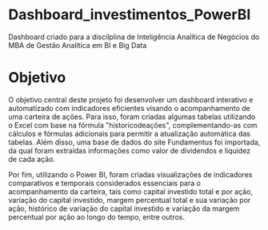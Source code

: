 # Dashboard_investimentos_PowerBI
 Dashboard criado para a discilplina de Inteligência Analítica de Negócios do MBA de Gestão Analítica em BI e Big Data

 # Objetivo
O objetivo central deste projeto foi desenvolver um dashboard interativo e automatizado com indicadores eficientes visando o acompanhamento de uma carteira de ações. Para isso, foram criadas algumas tabelas utilizando o Excel com base na fórmula "historicodeações", complementando-as com cálculos e fórmulas adicionais para permitir a atualização automática das tabelas. Além disso, uma base de dados do site Fundamentus foi importada, da qual foram extraídas informações como valor de dividendos e liquidez de cada ação.

Por fim, utilizando o Power BI, foram criadas visualizações de indicadores comparativos e temporais considerados essenciais para o acompanhamento da carteira, tais como capital investido total e por ação, variação do capital investido, margem percentual total e sua variação por ação, histórico de variação do capital investido e variação da margem percentual por ação ao longo do tempo, entre outros.
 
 
